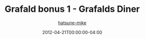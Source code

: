 ---
title: "Grafald bonus 1 - Grafalds Diner"
type: "image"
date: 2012-04-21T00:00:00-04:00
draft: false
categories:
- comics
- collaborations
tags:
- grafald
image_path: "../img/2012/bonus_1.png"
alt_text: ""
author: "[hatsune-mike](https://cohost.org/hatsune-mike)"
---